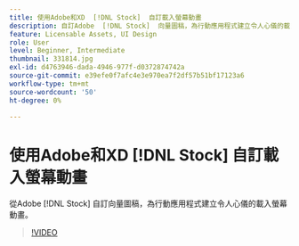```yaml
---
title: 使用Adobe和XD  [!DNL Stock]  自訂載入螢幕動畫
description: 自訂Adobe  [!DNL Stock]  向量圖稿，為行動應用程式建立令人心儀的載入畫面動畫
feature: Licensable Assets, UI Design
role: User
level: Beginner, Intermediate
thumbnail: 331814.jpg
exl-id: d4763946-dada-4946-977f-d0372874742a
source-git-commit: e39efe0f7afc4e3e970ea7f2df57b51bf17123a6
workflow-type: tm+mt
source-wordcount: '50'
ht-degree: 0%

---
```


# 使用Adobe和XD [!DNL Stock] 自訂載入螢幕動畫

從Adobe [!DNL Stock] 自訂向量圖稿，為行動應用程式建立令人心儀的載入螢幕動畫。

>[!VIDEO](https://video.tv.adobe.com/v/331814?hidetitle=true)

